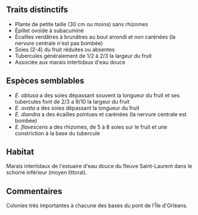 
<!--
1-https://www.inaturalist.org/observations/239871692
1-https://www.inaturalist.org/observations/235304536
4-https://www.inaturalist.org/observations/235304536
2-https://www.inaturalist.org/observations/178771786
1-https://www.inaturalist.org/observations/236796240
2-https://www.inaturalist.org/observations/236796240
2-https://www.inaturalist.org/observations/142175877
2-https://www.inaturalist.org/observations/176177055
-->

## Traits distinctifs

- Plante de petite taille (30 cm ou moins) sans rhizomes
- Épillet ovoïde à subacuminé
- Écailles verdâtres à brunâtres au bout arrondi et non carénées (la nervure centrale n'est pas bombée)
- Soies (2-4) du fruit réduites ou absentes
- Tubercules généralement de 1/2 à 2/3 la largeur du fruit
- Associée aux marais intertidaux d'eau douce

## Espèces semblables

- _E. obtusa_ a des soies dépassant souvent la longueur du fruit et ses tubercules font de 2/3 a 9/10 la largeur du fruit
- _E. ovata_ a des soies dépassant la longueur du fruit
- _E. diandra_ a des écailles pointues et carénées (la nervure centrale est bombée)
- _E. flavescens_ a des rhizomes, de 5 à 8 soies sur le fruit et une constriction à la base du tubercule

## Habitat

Marais intertidaux de l'estuaire d'eau douce du fleuve Saint-Laurent dans le schorre inférieur (moyen littoral).

## Commentaires

Colonies très importantes à chacune des bases du pont de l'Île d'Orléans.


